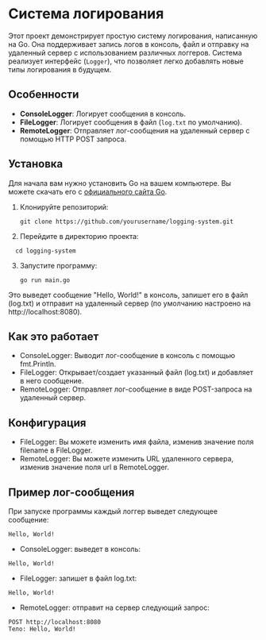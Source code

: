 # Система логирования

Этот проект демонстрирует простую систему логирования, написанную на Go. Она поддерживает запись логов в консоль, файл и отправку на удаленный сервер с использованием различных логгеров. Система реализует интерфейс (`Logger`), что позволяет легко добавлять новые типы логирования в будущем.

## Особенности

- **ConsoleLogger**: Логирует сообщения в консоль.
- **FileLogger**: Логирует сообщения в файл (`log.txt` по умолчанию).
- **RemoteLogger**: Отправляет лог-сообщения на удаленный сервер с помощью HTTP POST запроса.

## Установка

Для начала вам нужно установить Go на вашем компьютере. Вы можете скачать его с [официального сайта Go](https://golang.org/dl/).

1. Клонируйте репозиторий:

   ```
   git clone https://github.com/yourusername/logging-system.git
    ```
2. Перейдите в директорию проекта:
  ```
    cd logging-system
   ```
3. Запустите программу:
   ```
   go run main.go
   ```
Это выведет сообщение "Hello, World!" в консоль, запишет его в файл (log.txt) и отправит на удаленный сервер (по умолчанию настроено на http://localhost:8080).

## Как это работает
* ConsoleLogger: Выводит лог-сообщение в консоль с помощью fmt.Println.
* FileLogger: Открывает/создает указанный файл (log.txt) и добавляет в него сообщение.
* RemoteLogger: Отправляет лог-сообщение в виде POST-запроса на удаленный сервер.
  
## Конфигурация
* FileLogger: Вы можете изменить имя файла, изменив значение поля filename в FileLogger.
* RemoteLogger: Вы можете изменить URL удаленного сервера, изменив значение поля url в RemoteLogger.
  
## Пример лог-сообщения
При запуске программы каждый логгер выведет следующее сообщение:
```
Hello, World!
```
* ConsoleLogger: выведет в консоль:
```
Hello, World!
```
* FileLogger: запишет в файл log.txt:
```
Hello, World!
```
* RemoteLogger: отправит на сервер следующий запрос:
```
POST http://localhost:8080
Тело: Hello, World!
```
